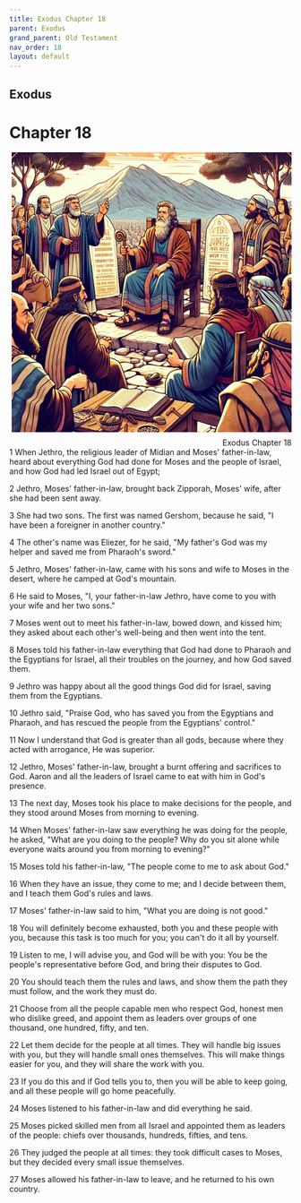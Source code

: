 ```yaml
---
title: Exodus Chapter 18
parent: Exodus
grand_parent: Old Testament
nav_order: 18
layout: default
---
```


## Exodus

# Chapter 18

<div style="clear: both; text-align: right;">
    <img src="/assets/Image/Exodus/500/18.jpg" alt="Exodus Chapter 18" class="chapter-image" style="max-width: 100%; height: auto; float: right; margin: 0 0 10px 10px; padding-left: 10%;">
    <figcaption style="font-size: 14px;">Exodus Chapter 18</figcaption>
</div>
1 When Jethro, the religious leader of Midian and Moses' father-in-law, heard about everything God had done for Moses and the people of Israel, and how God had led Israel out of Egypt;

2 Jethro, Moses' father-in-law, brought back Zipporah, Moses' wife, after she had been sent away.

3 She had two sons. The first was named Gershom, because he said, "I have been a foreigner in another country."

4 The other's name was Eliezer, for he said, "My father's God was my helper and saved me from Pharaoh's sword."

5 Jethro, Moses' father-in-law, came with his sons and wife to Moses in the desert, where he camped at God's mountain.

6 He said to Moses, "I, your father-in-law Jethro, have come to you with your wife and her two sons."

7 Moses went out to meet his father-in-law, bowed down, and kissed him; they asked about each other's well-being and then went into the tent.

8 Moses told his father-in-law everything that God had done to Pharaoh and the Egyptians for Israel, all their troubles on the journey, and how God saved them.

9 Jethro was happy about all the good things God did for Israel, saving them from the Egyptians.

10 Jethro said, "Praise God, who has saved you from the Egyptians and Pharaoh, and has rescued the people from the Egyptians' control."

11 Now I understand that God is greater than all gods, because where they acted with arrogance, He was superior.

12 Jethro, Moses' father-in-law, brought a burnt offering and sacrifices to God. Aaron and all the leaders of Israel came to eat with him in God's presence.

13 The next day, Moses took his place to make decisions for the people, and they stood around Moses from morning to evening.

14 When Moses' father-in-law saw everything he was doing for the people, he asked, "What are you doing to the people? Why do you sit alone while everyone waits around you from morning to evening?"

15 Moses told his father-in-law, "The people come to me to ask about God."

16 When they have an issue, they come to me; and I decide between them, and I teach them God's rules and laws.

17 Moses' father-in-law said to him, "What you are doing is not good."

18 You will definitely become exhausted, both you and these people with you, because this task is too much for you; you can't do it all by yourself.

19 Listen to me, I will advise you, and God will be with you: You be the people's representative before God, and bring their disputes to God.

20 You should teach them the rules and laws, and show them the path they must follow, and the work they must do.

21 Choose from all the people capable men who respect God, honest men who dislike greed, and appoint them as leaders over groups of one thousand, one hundred, fifty, and ten.

22 Let them decide for the people at all times. They will handle big issues with you, but they will handle small ones themselves. This will make things easier for you, and they will share the work with you.

23 If you do this and if God tells you to, then you will be able to keep going, and all these people will go home peacefully.

24 Moses listened to his father-in-law and did everything he said.

25 Moses picked skilled men from all Israel and appointed them as leaders of the people: chiefs over thousands, hundreds, fifties, and tens.

26 They judged the people at all times: they took difficult cases to Moses, but they decided every small issue themselves.

27 Moses allowed his father-in-law to leave, and he returned to his own country.


